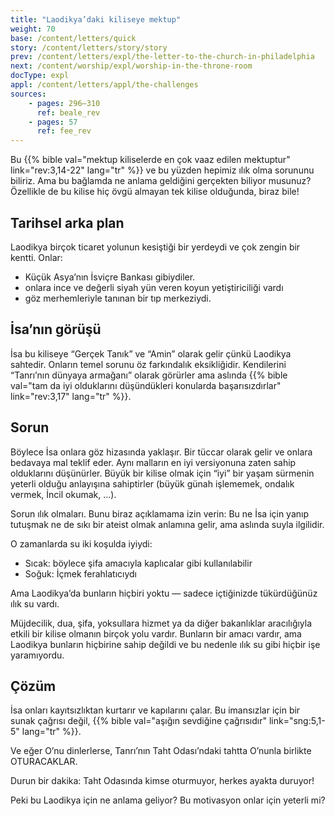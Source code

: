 ```yaml
---
title: "Laodikya’daki kiliseye mektup"
weight: 70
base: /content/letters/quick
story: /content/letters/story/story
prev: /content/letters/expl/the-letter-to-the-church-in-philadelphia
next: /content/worship/expl/worship-in-the-throne-room
docType: expl
appl: /content/letters/appl/the-challenges
sources: 
    - pages: 296–310
      ref: beale_rev
    - pages: 57
      ref: fee_rev
---
```


Bu {{% bible val="mektup kiliselerde en çok vaaz edilen mektuptur" link="rev:3,14-22" lang="tr" %}} ve bu yüzden hepimiz ılık olma sorununu biliriz. Ama bu bağlamda ne anlama geldiğini gerçekten biliyor musunuz? Özellikle de bu kilise hiç övgü almayan tek kilise olduğunda, biraz bile!

## Tarihsel arka plan

<a name="f1cd"></a>
Laodikya birçok ticaret yolunun kesiştiği bir yerdeydi ve çok zengin bir kentti. Onlar:

- Küçük Asya’nın İsviçre Bankası gibiydiler.
- onlara ince ve değerli siyah yün veren koyun yetiştiriciliği vardı
- göz merhemleriyle tanınan bir tıp merkeziydi.

## İsa’nın görüşü

<a name="27c6"></a>
İsa bu kiliseye “Gerçek Tanık” ve “Amin” olarak gelir çünkü Laodikya sahtedir. Onların temel sorunu öz farkındalık eksikliğidir. Kendilerini “Tanrı’nın dünyaya armağanı” olarak görürler ama aslında {{% bible val="tam da iyi olduklarını düşündükleri konularda başarısızdırlar" link="rev:3,17" lang="tr" %}}.

## Sorun

<a name="1871"></a>
Böylece İsa onlara göz hizasında yaklaşır. Bir tüccar olarak gelir ve onlara bedavaya mal teklif eder. Aynı malların en iyi versiyonuna zaten sahip olduklarını düşünürler. Büyük bir kilise olmak için “iyi” bir yaşam sürmenin yeterli olduğu anlayışına sahiptirler (büyük günah işlememek, ondalık vermek, İncil okumak, …).

Sorun ılık olmaları. Bunu biraz açıklamama izin verin: Bu ne İsa için yanıp tutuşmak ne de sıkı bir ateist olmak anlamına gelir, ama aslında suyla ilgilidir.

O zamanlarda su iki koşulda iyiydi:

- Sıcak: böylece şifa amacıyla kaplıcalar gibi kullanılabilir
- Soğuk: İçmek ferahlatıcıydı

Ama Laodikya’da bunların hiçbiri yoktu — sadece içtiğinizde tükürdüğünüz ılık su vardı.

Müjdecilik, dua, şifa, yoksullara hizmet ya da diğer bakanlıklar aracılığıyla etkili bir kilise olmanın birçok yolu vardır. Bunların bir amacı vardır, ama Laodikya bunların hiçbirine sahip değildi ve bu nedenle ılık su gibi hiçbir işe yaramıyordu.

## Çözüm

<a name="a366"></a>
İsa onları kayıtsızlıktan kurtarır ve kapılarını çalar. Bu imansızlar için bir sunak çağrısı değil, {{% bible val="aşığın sevdiğine çağrısıdır" link="sng:5,1-5" lang="tr" %}}.

Ve eğer O’nu dinlerlerse, Tanrı’nın Taht Odası’ndaki tahtta O’nunla birlikte OTURACAKLAR.

Durun bir dakika: Taht Odasında kimse oturmuyor, herkes ayakta duruyor!

Peki bu Laodikya için ne anlama geliyor? Bu motivasyon onlar için yeterli mi?
